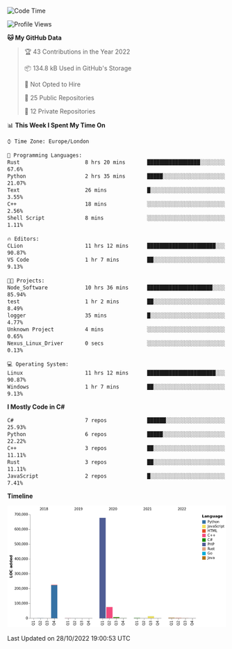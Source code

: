 <!--START_SECTION:waka-->
![Code Time](http://img.shields.io/badge/Code%20Time-343%20hrs%2033%20mins-blue)

![Profile Views](http://img.shields.io/badge/Profile%20Views-0-blue)

**🐱 My GitHub Data** 

> 🏆 43 Contributions in the Year 2022
 > 
> 📦 134.8 kB Used in GitHub's Storage 
 > 
> 🚫 Not Opted to Hire
 > 
> 📜 25 Public Repositories 
 > 
> 🔑 12 Private Repositories  
 > 
📊 **This Week I Spent My Time On** 

```text
⌚︎ Time Zone: Europe/London

💬 Programming Languages: 
Rust                     8 hrs 20 mins       █████████████████░░░░░░░░   67.6% 
Python                   2 hrs 35 mins       █████░░░░░░░░░░░░░░░░░░░░   21.07% 
Text                     26 mins             █░░░░░░░░░░░░░░░░░░░░░░░░   3.55% 
C++                      18 mins             ░░░░░░░░░░░░░░░░░░░░░░░░░   2.56% 
Shell Script             8 mins              ░░░░░░░░░░░░░░░░░░░░░░░░░   1.11%

🔥 Editors: 
CLion                    11 hrs 12 mins      ██████████████████████░░░   90.87% 
VS Code                  1 hr 7 mins         ██░░░░░░░░░░░░░░░░░░░░░░░   9.13%

🐱‍💻 Projects: 
Node_Software            10 hrs 36 mins      █████████████████████░░░░   85.94% 
test                     1 hr 2 mins         ██░░░░░░░░░░░░░░░░░░░░░░░   8.49% 
logger                   35 mins             █░░░░░░░░░░░░░░░░░░░░░░░░   4.77% 
Unknown Project          4 mins              ░░░░░░░░░░░░░░░░░░░░░░░░░   0.65% 
Nexus_Linux_Driver       0 secs              ░░░░░░░░░░░░░░░░░░░░░░░░░   0.13%

💻 Operating System: 
Linux                    11 hrs 12 mins      ██████████████████████░░░   90.87% 
Windows                  1 hr 7 mins         ██░░░░░░░░░░░░░░░░░░░░░░░   9.13%

```

**I Mostly Code in C#** 

```text
C#                       7 repos             ██████░░░░░░░░░░░░░░░░░░░   25.93% 
Python                   6 repos             █████░░░░░░░░░░░░░░░░░░░░   22.22% 
C++                      3 repos             ██░░░░░░░░░░░░░░░░░░░░░░░   11.11% 
Rust                     3 repos             ██░░░░░░░░░░░░░░░░░░░░░░░   11.11% 
JavaScript               2 repos             █░░░░░░░░░░░░░░░░░░░░░░░░   7.41%

```


**Timeline**

![Chart not found](https://raw.githubusercontent.com/Jirubizu/Jirubizu/master/charts/bar_graph.png) 


 Last Updated on 28/10/2022 19:00:53 UTC
<!--END_SECTION:waka-->